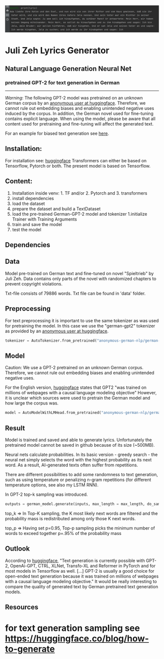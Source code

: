 ![GPT-2 generated lyric pic](pic/lyric.png)

# Juli Zeh Lyrics Generator
## Natural Language Generation Neural Net
### pretrained GPT-2 for text generation in German
------------


*Warning*: The following GPT-2 model was pretrained on an unknown German corpus by an [anonymous user at huggingface](https://huggingface.co/anonymous-german-nlp/german-gpt2). Therefore, we cannot rule out embedding biases and enabling unintended negative uses induced by the corpus. In addition, the German novel used for fine-tuning contains explicit language. When using the model, please be aware that all content used for pretraining and fine-tuning will affect the generated text.

For an example for biased text generation see [here](https://huggingface.co/gpt2#limitations-and-bias).

## Installation:
For installation see: [huggingface](https://huggingface.co/transformers/installation.html)
Transformers can either be based on  Tensorflow, Pytorch or both. 
The present model is based on Tensorflow.

## Content: 

1. Installation inside venv: 1. TF and/or 2. Pytorch and 3. transformers
1. install dependencies
1. load the dataset
1. prepare the dataset and build a TextDataset
1. load the pre-trained German-GPT-2 model and tokenizer
1.initialize Trainer with Training Arguments
1. train and save the model
1. test the model

## Dependencies

## Data 
Model pre-trained on German text and fine-tuned on novel "Spieltrieb" by Juli Zeh.  Data contains only parts of the novel with randomized chapters to prevent copyright violations. 

Txt-file consists of 79886 words. Txt file can be found in 'data' folder.

## Preprocessing
For text preprocessing it is important to use the same tokenizer as was used for pretraining the model. In this case we use the "german-gpt2" tokenizer as provided by an [anonymous user at huggingface](https://huggingface.co/anonymous-german-nlp/german-gpt2).

```python
tokenizer = AutoTokenizer.from_pretrained("anonymous-german-nlp/german-gpt2")
```
## Model
Caution: We use a GPT-2 pretrained on an unknown German corpus. Therefore, we cannot rule out embedding biases and enabling unintended negative uses.

For the English version, [huggingface](https://huggingface.co/transformers/v3.3.1/task_summary.html) states that GPT2 "was trained on millions of webpages with a causal language modeling objective" However, it is unclear which sources were used to pretrain the German model and how large the corpus was. 
 
```python
model = AutoModelWithLMHead.from_pretrained("anonymous-german-nlp/german-gpt2")
```

## Result
Model is trained and saved and able to generate lyrics. 
Unfortunately the pretrained model cannot be saved in github because of its size (~500MB).

Neural nets calculate probabilities. In its basic version - greedy search - the neural net simply selects the word with the highest probability as its next word. As a result, AI-generated texts often suffer from repetitions.

There are different possibilities to add some randomness to text generation, such as using temperature or penalizing n-gram repetitions (for different temperature options, see also my LSTM RNN). 

In GPT-2 top-k sampling was introduced. 

```python
outputs = german_model.generate(inputs, max_length = max_length, do_sample=True, top_p=0.95, top_k=50,num_return_sequences=3)

```



top_k => In Top-K sampling, the K most likely next words are filtered and the probability mass is redistributed among only those K next words.

top_p => Having set p=0.95, Top-p sampling picks the minimum number of words to exceed together p=.95% of the probability mass




## Outlook 
According to [huggingface](https://huggingface.co/transformers/v3.3.1/task_summary.html), "Text generation is currently possible with GPT-2, OpenAi-GPT, CTRL, XLNet, Transfo-XL and Reformer in PyTorch and for most models in Tensorflow as well. [...] GPT-2 is usually a good choice for open-ended text generation because it was trained on millions of webpages with a causal language modeling objective." 
It would be really interesting to compare the quality of generated text by German pretrained text generation models. 

## Resources
# for text generation sampling see https://huggingface.co/blog/how-to-generate